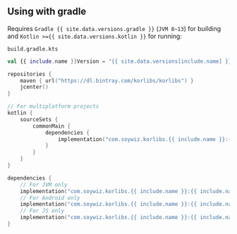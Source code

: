 ## Using with gradle

Requires `Gradle {{ site.data.versions.gradle }}` (`JVM 8~13`) for building and `Kotlin >={{ site.data.versions.kotlin }}` for running:

`build.gradle.kts`

```kotlin
val {{ include.name }}Version = "{{ site.data.versions[include.name] }}"

repositories {
    maven { url("https://dl.bintray.com/korlibs/korlibs") }
    jcenter()
}

// For multiplatform projects
kotlin {
    sourceSets {
        commonMain {
            dependencies {
                implementation("com.soywiz.korlibs.{{ include.name }}:{{ include.name }}:${{ include.name }}Version") 
            }
        }
    }
}

dependencies {
    // For JVM only
    implementation("com.soywiz.korlibs.{{ include.name }}:{{ include.name }}-jvm:${{ include.name }}Version") 
    // For Android only
    implementation("com.soywiz.korlibs.{{ include.name }}:{{ include.name }}-android:${{ include.name }}Version") 
    // For JS only
    implementation("com.soywiz.korlibs.{{ include.name }}:{{ include.name }}-js:${{ include.name }}Version") 
}

```

